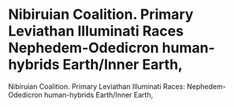 # Nibiruian Coalition.  Primary Leviathan Illuminati Races Nephedem-Odedicron human-hybrids Earth/Inner Earth,

Nibiruian Coalition.  Primary Leviathan Illuminati Races: Nephedem-Odedicron human-hybrids Earth/Inner Earth,